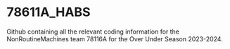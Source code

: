 # 78611A_HABS
Github containing all the relevant coding information for the NonRoutineMachines team 78116A for the Over Under Season 2023-2024. 
